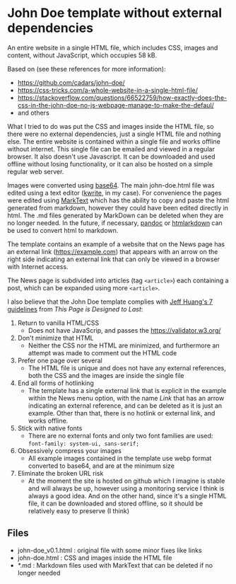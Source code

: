 # John Doe template without external dependencies

An entire website in a single HTML file, which includes CSS, images and content, without JavaScript, which occupies 58 kB.

Based on (see these references for more information):

- https://github.com/cadars/john-doe/
- https://css-tricks.com/a-whole-website-in-a-single-html-file/
- https://stackoverflow.com/questions/66522759/how-exactly-does-the-css-in-the-john-doe-no-js-webpage-manage-to-make-the-defaul/
- and others

What I tried to do was put the CSS and images inside the HTML file, so there were no external dependencies, just a single HTML file and nothing else. The entire website is contained within a single file and works offline without internet. This single file can be emailed and viewed in a regular browser. It also doesn't use Javascript. It can be downloaded and used offline without losing functionality, or it can also be hosted on a simple regular web server.

Images were converted using [base64](https://linux.die.net/man/1/base64). The main john-doe.html file was edited using a text editor ([kwrite](https://apps.kde.org/kwrite/), in my case). For convenience the pages were edited using [MarkText](https://github.com/marktext/marktext) which has the ability to copy and paste the html generated from markdown, however they could have been edited directly in html. The .md files generated by MarkDown can be deleted when they are no longer needed. In the future, if necessary, [pandoc](https://pandoc.org/try/) or [htmlarkdown](https://evitanrelta.github.io/htmlarkdown/) can be used to convert html to markdown.

The template contains an example of a website that on the News page has an external link (https://example.com) that appears with an arrow on the right side indicating an external link that can only be viewed in a browser with Internet access.

The News page is subdivided into articles (tag `<article>`) each containing a post, which can be expanded using more `<article>`.

I also believe that the John Doe template complies with [Jeff Huang's 7 guidelines](https://jeffhuang.com/designed_to_last/) from *This Page is Designed to Last*:

1. Return to vanilla HTML/CSS
   - Does not have JavaScrip, and passes the https://validator.w3.org/
2. Don't minimize that HTML
   - Neither the CSS nor the HTML are minimized, and furthermore an attempt was made to comment out the HTML code
3. Prefer one page over several
   - The HTML file is unique and does not have any external references, both the CSS and the images are inside the single file
4. End all forms of hotlinking
   - The template has a single external link that is explicit in the example within the News menu option, with the name *Link* that has an arrow indicating an external reference, and can be deleted as it is just an example. Other than that, there is no hotlink or external link, and works offline.
5. Stick with native fonts
   - There are no external fonts and only two font families are used: `font-family: system-ui, sans-serif;`
6. Obsessively compress your images
   - All example images contained in the template use webp format converted to base64, and are at the minimum size
7. Eliminate the broken URL risk
   - At the moment the site is hosted on github which I imagine is stable and will always be up, however using a monitoring service I think is always a good idea. And on the other hand, since it's a single HTML file, it can be downloaded and stored offline, so it should be relatively easy to preserve (I think)

## Files

- john-doe_v0.1.html : original file with some minor fixes like links
- john-doe.html : CSS and images inside the HTML file
- *.md : Markdown files used with MarkText that can be deleted if no longer needed